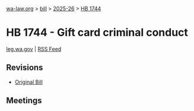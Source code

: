 [wa-law.org](/) > [bill](/bill/) > [2025-26](/bill/2025-26/) > [HB 1744](/bill/2025-26/hb/1744/)

# HB 1744 - Gift card criminal conduct
[leg.wa.gov](https://app.leg.wa.gov/billsummary?BillNumber=1744&Year=2025&Initiative=false) | [RSS Feed](./rss.xml)

## Revisions
* [Original Bill](1/)

## Meetings